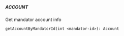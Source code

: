 ##### ACCOUNT

Get mandator account info

```
getAccountByMandatorId(int <mandator-id>): Account
```
